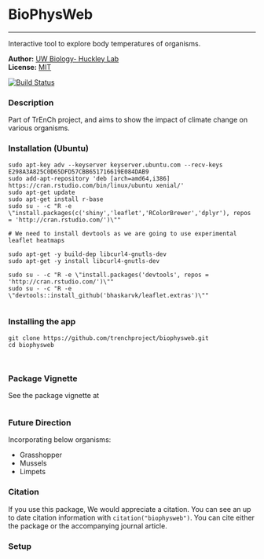 # BioPhysWeb
--------------------------------------------------------------

Interactive tool to explore body temperatures of organisms.

**Author:** [UW Biology- Huckley Lab](https://trenchproject.github.io)<br>
**License:** [MIT](http://opensource.org/licenses/MIT)<br>

[![Build Status](https://travis-ci.org/trenchproject/biophysweb.svg?branch=master)](https://travis-ci.org/trenchproject/biophysweb)



### Description

Part of TrEnCh project, and aims to show the impact of climate change on various organisms.

### Installation (Ubuntu)


```
sudo apt-key adv --keyserver keyserver.ubuntu.com --recv-keys E298A3A825C0D65DFD57CBB651716619E084DAB9
sudo add-apt-repository 'deb [arch=amd64,i386] https://cran.rstudio.com/bin/linux/ubuntu xenial/'
sudo apt-get update
sudo apt-get install r-base
sudo su - -c "R -e \"install.packages(c('shiny','leaflet','RColorBrewer','dplyr'), repos = 'http://cran.rstudio.com/')\""

# We need to install devtools as we are going to use experimental leaflet heatmaps

sudo apt-get -y build-dep libcurl4-gnutls-dev
sudo apt-get -y install libcurl4-gnutls-dev

sudo su - -c "R -e \"install.packages('devtools', repos = 'http://cran.rstudio.com/')\""
sudo su - -c "R -e \"devtools::install_github('bhaskarvk/leaflet.extras')\""
 
```


### Installing the app

```{r}
git clone https://github.com/trenchproject/biophysweb.git
cd biophysweb



```
### Package Vignette

See the package vignette at

```{r eval=FALSE}

```

### Future Direction

Incorporating below organisms:
* Grasshopper
* Mussels
* Limpets

### Citation

If you use this package, We would appreciate a citation. You can see an up to date citation information with `citation("biophysweb")`. You can cite either the package or the accompanying journal article.

### Setup

